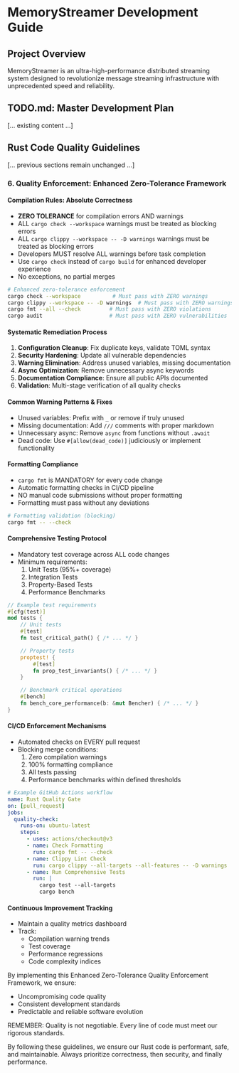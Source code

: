 # MemoryStreamer Development Guide
## Project Overview
MemoryStreamer is an ultra-high-performance distributed streaming system designed to revolutionize message streaming infrastructure with unprecedented speed and reliability.

## TODO.md: Master Development Plan
[... existing content ...]

## Rust Code Quality Guidelines

[... previous sections remain unchanged ...]

### 6. Quality Enforcement: Enhanced Zero-Tolerance Framework

#### Compilation Rules: Absolute Correctness
- **ZERO TOLERANCE** for compilation errors AND warnings
- ALL `cargo check --workspace` warnings must be treated as blocking errors
- ALL `cargo clippy --workspace -- -D warnings` warnings must be treated as blocking errors
- Developers MUST resolve ALL warnings before task completion
- Use `cargo check` instead of `cargo build` for enhanced developer experience
- No exceptions, no partial merges

```bash
# Enhanced zero-tolerance enforcement
cargo check --workspace          # Must pass with ZERO warnings
cargo clippy --workspace -- -D warnings  # Must pass with ZERO warnings
cargo fmt --all --check         # Must pass with ZERO violations
cargo audit                     # Must pass with ZERO vulnerabilities
```

#### Systematic Remediation Process
1. **Configuration Cleanup**: Fix duplicate keys, validate TOML syntax
2. **Security Hardening**: Update all vulnerable dependencies
3. **Warning Elimination**: Address unused variables, missing documentation
4. **Async Optimization**: Remove unnecessary async keywords
5. **Documentation Compliance**: Ensure all public APIs documented
6. **Validation**: Multi-stage verification of all quality checks

#### Common Warning Patterns & Fixes
- Unused variables: Prefix with `_` or remove if truly unused
- Missing documentation: Add `///` comments with proper markdown
- Unnecessary async: Remove `async` from functions without `.await`
- Dead code: Use `#[allow(dead_code)]` judiciously or implement functionality

#### Formatting Compliance
- `cargo fmt` is MANDATORY for every code change
- Automatic formatting checks in CI/CD pipeline
- NO manual code submissions without proper formatting
- Formatting must pass without any deviations

```bash
# Formatting validation (blocking)
cargo fmt -- --check
```

#### Comprehensive Testing Protocol
- Mandatory test coverage across ALL code changes
- Minimum requirements:
  1. Unit Tests (95%+ coverage)
  2. Integration Tests
  3. Property-Based Tests
  4. Performance Benchmarks

```rust
// Example test requirements
#[cfg(test)]
mod tests {
    // Unit tests
    #[test]
    fn test_critical_path() { /* ... */ }

    // Property tests
    proptest! {
        #[test]
        fn prop_test_invariants() { /* ... */ }
    }

    // Benchmark critical operations
    #[bench]
    fn bench_core_performance(b: &mut Bencher) { /* ... */ }
}
```

#### CI/CD Enforcement Mechanisms
- Automated checks on EVERY pull request
- Blocking merge conditions:
  1. Zero compilation warnings
  2. 100% formatting compliance
  3. All tests passing
  4. Performance benchmarks within defined thresholds

```yaml
# Example GitHub Actions workflow
name: Rust Quality Gate
on: [pull_request]
jobs:
  quality-check:
    runs-on: ubuntu-latest
    steps:
      - uses: actions/checkout@v3
      - name: Check Formatting
        run: cargo fmt -- --check
      - name: Clippy Lint Check
        run: cargo clippy --all-targets --all-features -- -D warnings
      - name: Run Comprehensive Tests
        run: |
          cargo test --all-targets
          cargo bench
```

#### Continuous Improvement Tracking
- Maintain a quality metrics dashboard
- Track:
  - Compilation warning trends
  - Test coverage
  - Performance regressions
  - Code complexity indices

By implementing this Enhanced Zero-Tolerance Quality Enforcement Framework, we ensure:
- Uncompromising code quality
- Consistent development standards
- Predictable and reliable software evolution

REMEMBER: Quality is not negotiable. Every line of code must meet our rigorous standards.

By following these guidelines, we ensure our Rust code is performant, safe, and maintainable. Always prioritize correctness, then security, and finally performance.